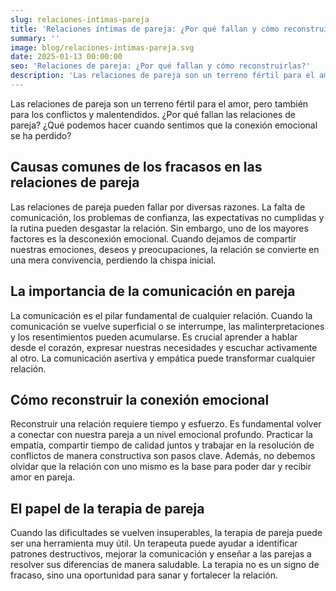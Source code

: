 ```yaml
---
slug: relaciones-intimas-pareja
title: 'Relaciones íntimas de pareja: ¿Por qué fallan y cómo reconstruir la conexión?'
summary: ''
image: blog/relaciones-intimas-pareja.svg
date: 2025-01-13 00:00:00
seo: 'Relaciones de pareja: ¿Por qué fallan y cómo reconstruirlas?'
description: 'Las relaciones de pareja son un terreno fértil para el amor, pero también para los conflictos y malentendidos. ¿Por qué fallan las relaciones de pareja?…'
---
```


Las relaciones de pareja son un terreno fértil para el amor, pero también para los conflictos y malentendidos. ¿Por qué fallan las relaciones de pareja? ¿Qué podemos hacer cuando sentimos que la conexión emocional se ha perdido?

## Causas comunes de los fracasos en las relaciones de pareja

Las relaciones de pareja pueden fallar por diversas razones. La falta de comunicación, los problemas de confianza, las expectativas no cumplidas y la rutina pueden desgastar la relación. Sin embargo, uno de los mayores factores es la desconexión emocional. Cuando dejamos de compartir nuestras emociones, deseos y preocupaciones, la relación se convierte en una mera convivencia, perdiendo la chispa inicial.

## La importancia de la comunicación en pareja

La comunicación es el pilar fundamental de cualquier relación. Cuando la comunicación se vuelve superficial o se interrumpe, las malinterpretaciones y los resentimientos pueden acumularse. Es crucial aprender a hablar desde el corazón, expresar nuestras necesidades y escuchar activamente al otro. La comunicación asertiva y empática puede transformar cualquier relación.

## Cómo reconstruir la conexión emocional

Reconstruir una relación requiere tiempo y esfuerzo. Es fundamental volver a conectar con nuestra pareja a un nivel emocional profundo. Practicar la empatía, compartir tiempo de calidad juntos y trabajar en la resolución de conflictos de manera constructiva son pasos clave. Además, no debemos olvidar que la relación con uno mismo es la base para poder dar y recibir amor en pareja.

## El papel de la terapia de pareja

Cuando las dificultades se vuelven insuperables, la terapia de pareja puede ser una herramienta muy útil. Un terapeuta puede ayudar a identificar patrones destructivos, mejorar la comunicación y enseñar a las parejas a resolver sus diferencias de manera saludable. La terapia no es un signo de fracaso, sino una oportunidad para sanar y fortalecer la relación.
